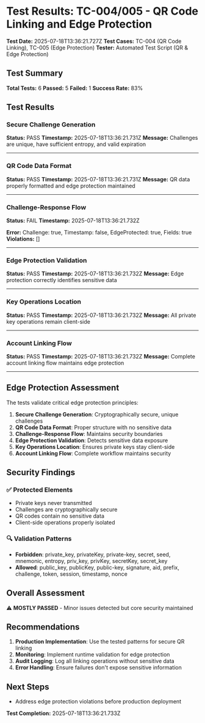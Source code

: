 # Test Results: TC-004/005 - QR Code Linking and Edge Protection

**Test Date:** 2025-07-18T13:36:21.727Z
**Test Cases:** TC-004 (QR Code Linking), TC-005 (Edge Protection)
**Tester:** Automated Test Script (QR & Edge Protection)

## Test Summary

**Total Tests:** 6
**Passed:** 5
**Failed:** 1
**Success Rate:** 83%

## Test Results


### Secure Challenge Generation
**Status:** PASS
**Timestamp:** 2025-07-18T13:36:21.731Z
**Message:** Challenges are unique, have sufficient entropy, and valid expiration



---

### QR Code Data Format
**Status:** PASS
**Timestamp:** 2025-07-18T13:36:21.731Z
**Message:** QR data properly formatted and edge protection maintained



---

### Challenge-Response Flow
**Status:** FAIL
**Timestamp:** 2025-07-18T13:36:21.732Z

**Error:** Challenge: true, Timestamp: false, EdgeProtected: true, Fields: true
**Violations:** []

---

### Edge Protection Validation
**Status:** PASS
**Timestamp:** 2025-07-18T13:36:21.732Z
**Message:** Edge protection correctly identifies sensitive data



---

### Key Operations Location
**Status:** PASS
**Timestamp:** 2025-07-18T13:36:21.732Z
**Message:** All private key operations remain client-side



---

### Account Linking Flow
**Status:** PASS
**Timestamp:** 2025-07-18T13:36:21.732Z
**Message:** Complete account linking flow maintains edge protection



---


## Edge Protection Assessment

The tests validate critical edge protection principles:

1. **Secure Challenge Generation**: Cryptographically secure, unique challenges
2. **QR Code Data Format**: Proper structure with no sensitive data
3. **Challenge-Response Flow**: Maintains security boundaries
4. **Edge Protection Validation**: Detects sensitive data exposure
5. **Key Operations Location**: Ensures private keys stay client-side
6. **Account Linking Flow**: Complete workflow maintains security

## Security Findings

### ✅ Protected Elements
- Private keys never transmitted
- Challenges are cryptographically secure
- QR codes contain no sensitive data
- Client-side operations properly isolated

### 🔍 Validation Patterns
- **Forbidden**: private_key, privateKey, private-key, secret, seed, mnemonic, entropy, priv_key, privKey, secretKey, secret_key
- **Allowed**: public_key, publicKey, public-key, signature, aid, prefix, challenge, token, session, timestamp, nonce

## Overall Assessment

⚠️ **MOSTLY PASSED** - Minor issues detected but core security maintained

## Recommendations

1. **Production Implementation**: Use the tested patterns for secure QR linking
2. **Monitoring**: Implement runtime validation for edge protection
3. **Audit Logging**: Log all linking operations without sensitive data
4. **Error Handling**: Ensure failures don't expose sensitive information

## Next Steps

- Address edge protection violations before production deployment

**Test Completion:** 2025-07-18T13:36:21.733Z
